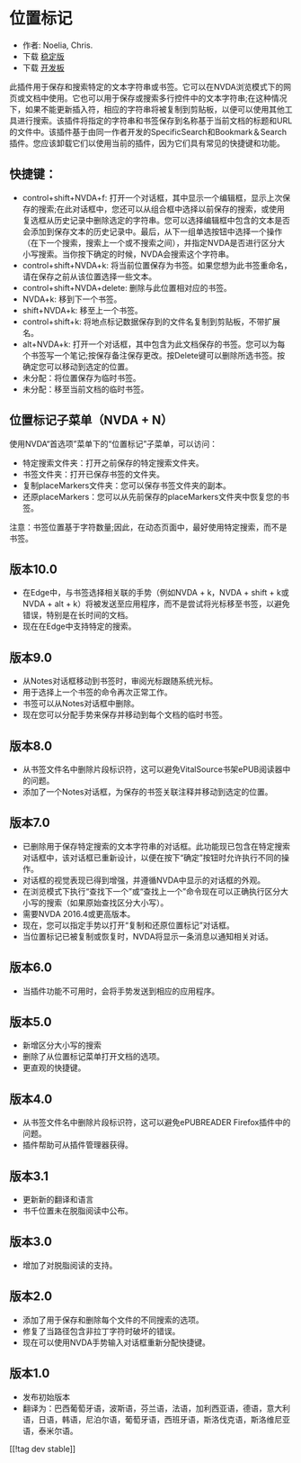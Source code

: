 # 位置标记 #

* 作者: Noelia, Chris.
* 下载 [稳定版][1]
* 下载 [开发板][2]

此插件用于保存和搜索特定的文本字符串或书签。它可以在NVDA浏览模式下的网页或文档中使用。它也可以用于保存或搜索多行控件中的文本字符串;在这种情况下，如果不能更新插入符，相应的字符串将被复制到剪贴板，以便可以使用其他工具进行搜索。该插件将指定的字符串和书签保存到名称基于当前文档的标题和URL的文件中。该插件基于由同一作者开发的SpecificSearch和Bookmark＆Search插件。您应该卸载它们以使用当前的插件，因为它们具有常见的快捷键和功能。

## 快捷键： ##

*	control+shift+NVDA+f:
  打开一个对话框，其中显示一个编辑框，显示上次保存的搜索;在此对话框中，您还可以从组合框中选择以前保存的搜索，或使用复选框从历史记录中删除选定的字符串。您可以选择编辑框中包含的文本是否会添加到保存文本的历史记录中。最后，从下一组单选按钮中选择一个操作（在下一个搜索，搜索上一个或不搜索之间），并指定NVDA是否进行区分大小写搜索。当你按下确定的时候，NVDA会搜索这个字符串。
*	control+shift+NVDA+k: 将当前位置保存为书签。如果您想为此书签重命名，请​​在保存之前从该位置选择一些文本。
*	control+shift+NVDA+delete: 删除与此位置相对应的书签。
*	NVDA+k: 移到下一个书签。
*	shift+NVDA+k: 移至上一个书签。
*	control+shift+k: 将地点标记数据保存到的文件名复制到剪贴板，不带扩展名。
*	alt+NVDA+k:
  打开一个对话框，其中包含为此文档保存的书签。您可以为每个书签写一个笔记;按保存备注保存更改。按Delete键可以删除所选书签。按确定您可以移动到选定的位置。
*	未分配：将位置保存为临时书签。
*	未分配：移至当前文档的临时书签。


## 位置标记子菜单（NVDA + N） ##

使用NVDA“首选项”菜单下的“位置标记”子菜单，可以访问：

*	特定搜索文件夹：打开之前保存的特定搜索文件夹。
*	书签文件夹：打开已保存书签的文件夹。
*	复制placeMarkers文件夹：您可以保存书签文件夹的副本。
*	还原placeMarkers：您可以从先前保存的placeMarkers文件夹中恢复您的书签。

注意：书签位置基于字符数量;因此，在动态页面中，最好使用特定搜索，而不是书签。


## 版本10.0 ##
*	在Edge中，与书签选择相关联的手势（例如NVDA + k，NVDA + shift + k或NVDA + alt +
  k）将被发送至应用程序，而不是尝试将光标移至书签，以避免错误，特别是在长时间的文档。
*	现在在Edge中支持特定的搜索。

## 版本9.0
*	从Notes对话框移动到书签时，审阅光标跟随系统光标。
*	用于选择上一个书签的命令再次正常工作。
*	书签可以从Notes对话框中删除。
*	现在您可以分配手势来保存并移动到每个文档的临时书签。

## 版本8.0 ##
*	从书签文件名中删除片段标识符，这可以避免VitalSource书架ePUB阅读器中的问题。
*	添加了一个Notes对话框，为保存的书签关联注释并移动到选定的位置。

## 版本7.0 ##
*	已删除用于保存特定搜索的文本字符串的对话框。此功能现已包含在特定搜索对话框中，该对话框已重新设计，以便在按下“确定”按钮时允许执行不同的操作。
*	对话框的视觉表现已得到增强，并遵循NVDA中显示的对话框的外观。
*	在浏览模式下执行“查找下一个”或“查找上一个”命令现在可以正确执行区分大小写的搜索（如果原始查找区分大小写）。
*	需要NVDA 2016.4或更高版本。
*	现在，您可以指定手势以打开“复制和还原位置标记”对话框。
*	当位置标记已被复制或恢复时，NVDA将显示一条消息以通知相关对话。

## 版本6.0 ##
* 当插件功能不可用时，会将手势发送到相应的应用程序。

## 版本5.0 ##
* 新增区分大小写的搜索
* 删除了从位置标记菜单打开文档的选项。
* 更直观的快捷键。

## 版本4.0 ##
* 从书签文件名中删除片段标识符，这可以避免ePUBREADER Firefox插件中的问题。
* 插件帮助可从插件管理器获得。

## 版本3.1 ##
* 更新新的翻译和语言
* 书千位置未在脱脂阅读中公布。

## 版本3.0 ##
* 增加了对脱脂阅读的支持。

## 版本2.0 ##
* 添加了用于保存和删除每个文件的不同搜索的选项。
* 修复了当路径包含非拉丁字符时破坏的错误。
* 现在可以使用NVDA手势输入对话框重新分配快捷键。

## 版本1.0 ##
* 发布初始版本
* 翻译为：巴西葡萄牙语，波斯语，芬兰语，法语，加利西亚语，德语，意大利语，日语，韩语，尼泊尔语，葡萄牙语，西班牙语，斯洛伐克语，斯洛维尼亚语，泰米尔语。

[[!tag dev stable]]

[1]: http://addons.nvda-project.org/files/get.php?file=pm

[2]: http://addons.nvda-project.org/files/get.php?file=pm-dev
